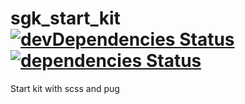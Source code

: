 # sgk_start_kit [![devDependencies Status](https://david-dm.org/SGKuksov/sgk_start_kit/dev-status.svg)](https://david-dm.org/SGKuksov/sgk_start_kit?type=dev) [![dependencies Status](https://david-dm.org/SGKuksov/sgk_start_kit/status.svg)](https://david-dm.org/SGKuksov/sgk_start_kit)
Start kit with scss and pug
